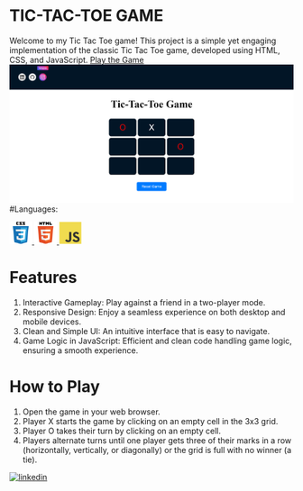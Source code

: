 # TIC-TAC-TOE GAME
 Welcome to my Tic Tac Toe game! This project is a simple yet engaging implementation of the classic Tic Tac Toe game, developed using HTML, CSS, and JavaScript.
[Play the Game](https://tic-tac-toe-game-xi-weld.vercel.app/)
 ![Demo Image](demo.png)
#Languages:
<p align="left"> 
  <a href="https://www.w3schools.com/css/" target="_blank" rel="noreferrer"> 
    <img src="https://raw.githubusercontent.com/devicons/devicon/master/icons/css3/css3-original-wordmark.svg" alt="css3" width="40" height="40"/> 
  </a> 
  <a href="https://www.w3.org/html/" target="_blank" rel="noreferrer"> 
    <img src="https://raw.githubusercontent.com/devicons/devicon/master/icons/html5/html5-original-wordmark.svg" alt="html5" width="40" height="40"/> 
  </a> 
  <a href="https://www.javascript.com/" target="_blank" rel="noreferrer"> 
    <img src="https://raw.githubusercontent.com/devicons/devicon/master/icons/javascript/javascript-original.svg" alt="javascript" width="40" height="40"/>
  </a>
</p>

# Features
1. Interactive Gameplay: Play against a friend in a two-player mode.
2. Responsive Design: Enjoy a seamless experience on both desktop and mobile devices.
3. Clean and Simple UI: An intuitive interface that is easy to navigate.
4. Game Logic in JavaScript: Efficient and clean code handling game logic, ensuring a smooth experience.
# How to Play
1. Open the game in your web browser.
2. Player X starts the game by clicking on an empty cell in the 3x3 grid.
3. Player O takes their turn by clicking on an empty cell.
4. Players alternate turns until one player gets three of their marks in a row (horizontally, vertically, or diagonally) or the grid is full with no winner (a tie).

[![linkedin](https://img.shields.io/badge/linkedin-0A66C2?style=for-the-badge&logo=linkedin&logoColor=white)](https://www.linkedin.com/in/khizarqamar/)